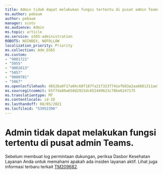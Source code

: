 ```yaml
---
title: Admin tidak dapat melakukan fungsi tertentu di pusat admin Teams.
ms.author: pebaum
author: pebaum
manager: scotv
ms.audience: Admin
ms.topic: article
ms.service: o365-administration
ROBOTS: NOINDEX, NOFOLLOW
localization_priority: Priority
ms.collection: Adm_O365
ms.custom:
- "9001721"
- "5055"
- "9002613"
- "5057"
- "9000701"
- "5067"
ms.openlocfilehash: 48526a0f17a04c60f187fa21f3237741efb83a2aa6881311ae741237bed4d794
ms.sourcegitcommit: b5f7da89a650d2915dc652449623c78be6247175
ms.translationtype: MT
ms.contentlocale: id-ID
ms.lasthandoff: 08/05/2021
ms.locfileid: "53952396"
---
```

# <a name="admins-unable-to-perform-certain-functions-in-the-teams-admin-center"></a>Admin tidak dapat melakukan fungsi tertentu di pusat admin Teams.

Sebelum membuat log permintaan dukungan, periksa Dasbor Kesehatan Layanan Anda untuk memahami apakah ada insiden layanan aktif. Lihat juga informasi terbaru terkait [TM209682](https://admin.microsoft.com/AdminPortal/Home/#/servicehealth?eventid=TM209682).
